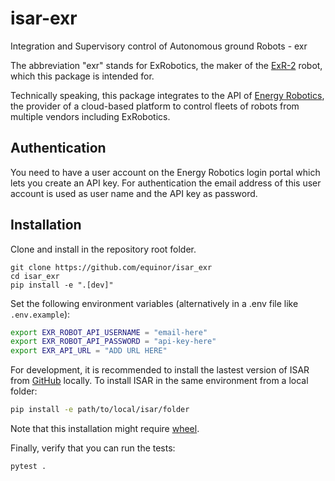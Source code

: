 # isar-exr

Integration and Supervisory control of Autonomous ground Robots - exr

The abbreviation "exr" stands for ExRobotics, the maker of the [ExR-2](https://exrobotics.global/robots/exr-2) robot, which this package is intended for.

Technically speaking, this package integrates to the API of [Energy Robotics](https://www.energy-robotics.com/), the provider of a cloud-based platform to control fleets of robots from multiple vendors including ExRobotics.

## Authentication

You need to have a user account on the Energy Robotics login portal which lets you create an API key.
For authentication the email address of this user account is used as user name and the API key as password.

## Installation

Clone and install in the repository root folder.

```
git clone https://github.com/equinor/isar_exr
cd isar_exr
pip install -e ".[dev]"
```

Set the following environment variables (alternatively in a .env file like `.env.example`):

```bash
export EXR_ROBOT_API_USERNAME = "email-here"
export EXR_ROBOT_API_PASSWORD = "api-key-here"
export EXR_API_URL = "ADD URL HERE"
```

For development, it is recommended to install the lastest version of ISAR from [GitHub](https://github.com/equinor/isar) locally.
To install ISAR in the same environment from a local folder:

```bash
pip install -e path/to/local/isar/folder
```

Note that this installation might require [wheel](https://pypi.org/project/wheel/).

Finally, verify that you can run the tests:

```bash
pytest .
```
